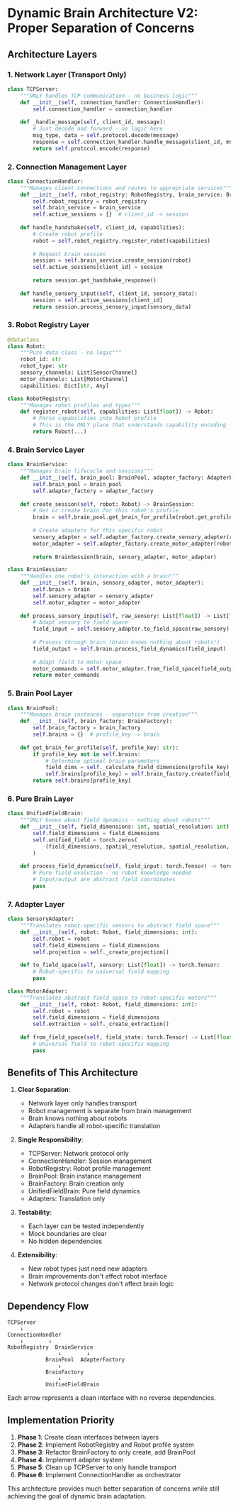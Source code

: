 # Dynamic Brain Architecture V2: Proper Separation of Concerns

## Architecture Layers

### 1. Network Layer (Transport Only)
```python
class TCPServer:
    """ONLY handles TCP communication - no business logic"""
    def __init__(self, connection_handler: ConnectionHandler):
        self.connection_handler = connection_handler
    
    def _handle_message(self, client_id, message):
        # Just decode and forward - no logic here
        msg_type, data = self.protocol.decode(message)
        response = self.connection_handler.handle_message(client_id, msg_type, data)
        return self.protocol.encode(response)
```

### 2. Connection Management Layer
```python
class ConnectionHandler:
    """Manages client connections and routes to appropriate services"""
    def __init__(self, robot_registry: RobotRegistry, brain_service: BrainService):
        self.robot_registry = robot_registry
        self.brain_service = brain_service
        self.active_sessions = {}  # client_id -> session
    
    def handle_handshake(self, client_id, capabilities):
        # Create robot profile
        robot = self.robot_registry.register_robot(capabilities)
        
        # Request brain session
        session = self.brain_service.create_session(robot)
        self.active_sessions[client_id] = session
        
        return session.get_handshake_response()
    
    def handle_sensory_input(self, client_id, sensory_data):
        session = self.active_sessions[client_id]
        return session.process_sensory_input(sensory_data)
```

### 3. Robot Registry Layer
```python
@dataclass
class Robot:
    """Pure data class - no logic"""
    robot_id: str
    robot_type: str
    sensory_channels: List[SensorChannel]
    motor_channels: List[MotorChannel]
    capabilities: Dict[str, Any]

class RobotRegistry:
    """Manages robot profiles and types"""
    def register_robot(self, capabilities: List[float]) -> Robot:
        # Parse capabilities into Robot profile
        # This is the ONLY place that understands capability encoding
        return Robot(...)
```

### 4. Brain Service Layer
```python
class BrainService:
    """Manages brain lifecycle and sessions"""
    def __init__(self, brain_pool: BrainPool, adapter_factory: AdapterFactory):
        self.brain_pool = brain_pool
        self.adapter_factory = adapter_factory
    
    def create_session(self, robot: Robot) -> BrainSession:
        # Get or create brain for this robot's profile
        brain = self.brain_pool.get_brain_for_profile(robot.get_profile_key())
        
        # Create adapters for this specific robot
        sensory_adapter = self.adapter_factory.create_sensory_adapter(robot)
        motor_adapter = self.adapter_factory.create_motor_adapter(robot)
        
        return BrainSession(brain, sensory_adapter, motor_adapter)

class BrainSession:
    """Handles one robot's interaction with a brain"""
    def __init__(self, brain, sensory_adapter, motor_adapter):
        self.brain = brain
        self.sensory_adapter = sensory_adapter
        self.motor_adapter = motor_adapter
    
    def process_sensory_input(self, raw_sensory: List[float]) -> List[float]:
        # Adapt sensory to field space
        field_input = self.sensory_adapter.to_field_space(raw_sensory)
        
        # Process through brain (brain knows nothing about robots!)
        field_output = self.brain.process_field_dynamics(field_input)
        
        # Adapt field to motor space
        motor_commands = self.motor_adapter.from_field_space(field_output)
        return motor_commands
```

### 5. Brain Pool Layer
```python
class BrainPool:
    """Manages brain instances - separation from creation"""
    def __init__(self, brain_factory: BrainFactory):
        self.brain_factory = brain_factory
        self.brains = {}  # profile_key -> brain
    
    def get_brain_for_profile(self, profile_key: str):
        if profile_key not in self.brains:
            # Determine optimal brain parameters
            field_dims = self._calculate_field_dimensions(profile_key)
            self.brains[profile_key] = self.brain_factory.create(field_dims)
        return self.brains[profile_key]
```

### 6. Pure Brain Layer
```python
class UnifiedFieldBrain:
    """ONLY knows about field dynamics - nothing about robots"""
    def __init__(self, field_dimensions: int, spatial_resolution: int):
        self.field_dimensions = field_dimensions
        self.unified_field = torch.zeros(
            (field_dimensions, spatial_resolution, spatial_resolution, spatial_resolution)
        )
    
    def process_field_dynamics(self, field_input: torch.Tensor) -> torch.Tensor:
        # Pure field evolution - no robot knowledge needed
        # Input/output are abstract field coordinates
        pass
```

### 7. Adapter Layer
```python
class SensoryAdapter:
    """Translates robot-specific sensors to abstract field space"""
    def __init__(self, robot: Robot, field_dimensions: int):
        self.robot = robot
        self.field_dimensions = field_dimensions
        self.projection = self._create_projection()
    
    def to_field_space(self, sensory: List[float]) -> torch.Tensor:
        # Robot-specific to universal field mapping
        pass

class MotorAdapter:
    """Translates abstract field space to robot-specific motors"""
    def __init__(self, robot: Robot, field_dimensions: int):
        self.robot = robot
        self.field_dimensions = field_dimensions
        self.extraction = self._create_extraction()
    
    def from_field_space(self, field_state: torch.Tensor) -> List[float]:
        # Universal field to robot-specific mapping
        pass
```

## Benefits of This Architecture

1. **Clear Separation**:
   - Network layer only handles transport
   - Robot management is separate from brain management
   - Brain knows nothing about robots
   - Adapters handle all robot-specific translation

2. **Single Responsibility**:
   - TCPServer: Network protocol only
   - ConnectionHandler: Session management
   - RobotRegistry: Robot profile management
   - BrainPool: Brain instance management
   - BrainFactory: Brain creation only
   - UnifiedFieldBrain: Pure field dynamics
   - Adapters: Translation only

3. **Testability**:
   - Each layer can be tested independently
   - Mock boundaries are clear
   - No hidden dependencies

4. **Extensibility**:
   - New robot types just need new adapters
   - Brain improvements don't affect robot interface
   - Network protocol changes don't affect brain logic

## Dependency Flow

```
TCPServer
    ↓
ConnectionHandler
    ↓        ↓
RobotRegistry  BrainService
                ↓        ↓
            BrainPool  AdapterFactory
                ↓
            BrainFactory
                ↓
            UnifiedFieldBrain
```

Each arrow represents a clean interface with no reverse dependencies.

## Implementation Priority

1. **Phase 1**: Create clean interfaces between layers
2. **Phase 2**: Implement RobotRegistry and Robot profile system
3. **Phase 3**: Refactor BrainFactory to only create, add BrainPool
4. **Phase 4**: Implement adapter system
5. **Phase 5**: Clean up TCPServer to only handle transport
6. **Phase 6**: Implement ConnectionHandler as orchestrator

This architecture provides much better separation of concerns while still achieving the goal of dynamic brain adaptation.